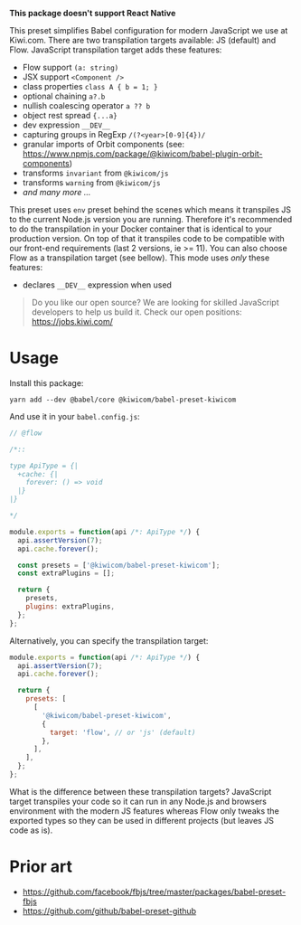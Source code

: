 **This package doesn't support React Native**

This preset simplifies Babel configuration for modern JavaScript we use at Kiwi.com. There are two transpilation targets available: JS (default) and Flow. JavaScript transpilation target adds these features:

- Flow support `(a: string)`
- JSX support `<Component />`
- class properties `class A { b = 1; }`
- optional chaining `a?.b`
- nullish coalescing operator `a ?? b`
- object rest spread `{...a}`
- dev expression `__DEV__`
- capturing groups in RegExp `/(?<year>[0-9]{4})/`
- granular imports of Orbit components (see: https://www.npmjs.com/package/@kiwicom/babel-plugin-orbit-components)
- transforms `invariant` from `@kiwicom/js`
- transforms `warning` from `@kiwicom/js`
- _and many more ..._

This preset uses `env` preset behind the scenes which means it transpiles JS to the current Node.js version you are running. Therefore it's recommended to do the transpilation in your Docker container that is identical to your production version. On top of that it transpiles code to be compatible with our front-end requirements (last 2 versions, ie >= 11). You can also choose Flow as a transpilation target (see bellow). This mode uses _only_ these features:

- declares `__DEV__` expression when used

<!-- AUTOMATOR:HIRING_BANNER -->

> Do you like our open source? We are looking for skilled JavaScript developers to help us build it. Check our open positions: https://jobs.kiwi.com/

<!-- /AUTOMATOR:HIRING_BANNER -->

# Usage

Install this package:

```
yarn add --dev @babel/core @kiwicom/babel-preset-kiwicom
```

And use it in your `babel.config.js`:

```js
// @flow

/*::

type ApiType = {|
  +cache: {|
    forever: () => void
  |}
|}

*/

module.exports = function(api /*: ApiType */) {
  api.assertVersion(7);
  api.cache.forever();

  const presets = ['@kiwicom/babel-preset-kiwicom'];
  const extraPlugins = [];

  return {
    presets,
    plugins: extraPlugins,
  };
};
```

Alternatively, you can specify the transpilation target:

```js
module.exports = function(api /*: ApiType */) {
  api.assertVersion(7);
  api.cache.forever();

  return {
    presets: [
      [
        '@kiwicom/babel-preset-kiwicom',
        {
          target: 'flow', // or 'js' (default)
        },
      ],
    ],
  };
};
```

What is the difference between these transpilation targets? JavaScript target transpiles your code so it can run in any Node.js and browsers environment with the modern JS features whereas Flow only tweaks the exported types so they can be used in different projects (but leaves JS code as is).

# Prior art

- https://github.com/facebook/fbjs/tree/master/packages/babel-preset-fbjs
- https://github.com/github/babel-preset-github
